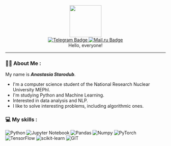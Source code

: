 <div id="header" align="center">
  <img src="https://i.giphy.com/media/v1.Y2lkPTc5MGI3NjExYjhwcXBneWdzcmdvd2pzY3Frb29nNGI5dXBhNGRheHhlcG0yZzFwNiZlcD12MV9pbnRlcm5hbF9naWZfYnlfaWQmY3Q9Zw/MDJ9IbxxvDUQM/giphy.gif" width="100"/>
</div>
<div id="badges" align="center">
  <a href="https://t.me/nastiastarodub">
    <img src="https://img.shields.io/badge/Telegram-blue?logo=telegram&logoColor=white" alt="Telegram Badge"/>
  </a>
  <a href = ''>
    <img src = 'https://img.shields.io/badge/mail.ru-blue?logo=Mail.ru&logoColor=white' alt = 'Mail.ru Badge'/>
  </a>
</div>
<div align = 'center'>
  Hello, everyone!
</div>

---

### :woman_technologist: About Me :
My name is ***Anastasia Starodub***. 
* I'm a computer science student of the National Research Nuclear University MEPhI. 
* I'm studying Python and Machine Learning.
* Interested in data analysis and NLP. 
* I like to solve interesting problems, including algorithmic ones.

### :computer: My skills :

![Python](https://img.shields.io/badge/python-3670A0?style=for-the-badge&logo=python&logoColor=ffdd54)
![Jupyter Notebook](https://img.shields.io/badge/jupyter-%23FA0F00.svg?style=for-the-badge&logo=jupyter&logoColor=white)
![Pandas](https://img.shields.io/badge/pandas-%23150458.svg?style=for-the-badge&logo=pandas&logoColor=white)
![Numpy](https://img.shields.io/badge/numpy-%D28EFF.svg?style=for-the-badge&logo=numpy&logoColor=white)
![PyTorch](https://img.shields.io/badge/PyTorch-%23EE4C2C.svg?style=for-the-badge&logo=PyTorch&logoColor=white)
![TensorFlow](https://img.shields.io/badge/TensorFlow-%23FF6F00.svg?style=for-the-badge&logo=TensorFlow&logoColor=white)
![scikit-learn](https://img.shields.io/badge/scikit--learn-%23F7931E.svg?style=for-the-badge&logo=scikit-learn&logoColor=white)
![GIT](https://img.shields.io/badge/GIT-800000?style=for-the-badge&logo=GIT&logoColor=white)





